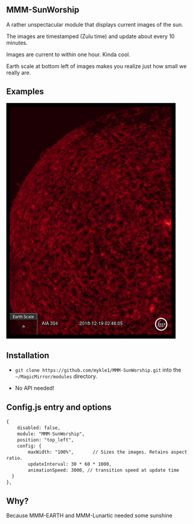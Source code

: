 ## MMM-SunWorship

A rather unspectacular module that displays current images of the sun.

The images are timestamped (Zulu time) and update about every 10 minutes.

Images are current to within one hour. Kinda cool.

Earth scale at bottom left of images makes you realize just how small we really are.

## Examples

![](images/1.png)

## Installation

* `git clone https://github.com/mykle1/MMM-SunWorship.git` into the `~/MagicMirror/modules` directory.

* No API needed!

## Config.js entry and options

    {
        disabled: false,
        module: "MMM-SunWorship",
        position: "top_left",
        config: {
            maxWidth: "100%",       // Sizes the images. Retains aspect ratio.
            updateInterval: 30 * 60 * 1000,
            animationSpeed: 3000, // transition speed at update time
      }
    },
	
## Why?

Because MMM-EARTH and MMM-Lunartic needed some sunshine


